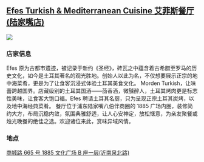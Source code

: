 ## [Efes Turkish & Mediterranean Cuisine 艾菲斯餐厅(陆家嘴店)](https://www.dianping.com/shop/l1yXBrwHP2CaGWws)

![](http://localhost:3000/food_id_002.jpg)

### 店家信息

Efes 原为古都市遗迹，被记录于新约《圣经》，砖瓦之中蕴含着古希腊至罗马的历史文化，如今是土耳其著名的观光胜地。创始人以此为名，不仅想要展示正宗的地中海菜肴，更是为了让食客沉浸式体验土耳其美食文化。 Morden Turkish，让味蕾跨越国界。店藏级别的土耳其国酒——茴香酒，微醺醉人，土耳其烤肉更是标志性美味，让食客大饱口福。Efes 聘请土耳其名厨，只为呈现正宗土耳其炭烤，以及地中海经典菜肴。 餐厅位于浦东陆家嘴八伯伴商圈的 1885 广场内圈，装修简约大方，布局沉稳内敛，氛围典雅舒适，让人心安神定，放松惬意，为亲友聚餐或烛光晚餐的绝佳之选。欢迎诸位来此，赏味异域风情。

### 地点

[商城路 665 号 1885 文化广场 B 座一层(近南泉北路)](https://map.baidu.com/poi/Efes%20Turkish%20%26%20Mediterranean%20Cuisine%E8%89%BE%E8%8F%B2%E6%96%AF%E9%A4%90%E5%8E%85(%E5%95%86%E5%9F%8E%E8%B7%AF%E5%BA%97)/@13528182.878707182,3641810.3407071824,14.75z?uid=7625481da29385af3010afe8&ugc_type=3&ugc_ver=1&device_ratio=2&compat=1&pcevaname=pc4.1&querytype=detailConInfo&da_src=shareurl)
